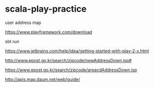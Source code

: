 # scala-play-practice

user address map


https://www.playframework.com/download 


sbt run


https://www.jetbrains.com/help/idea/getting-started-with-play-2-x.html


http://www.epost.go.kr/search/zipcode/newAddressDown.jsp#


https://www.epost.go.kr/search/zipcode/areacdAddressDown.jsp


http://apis.map.daum.net/web/guide/










